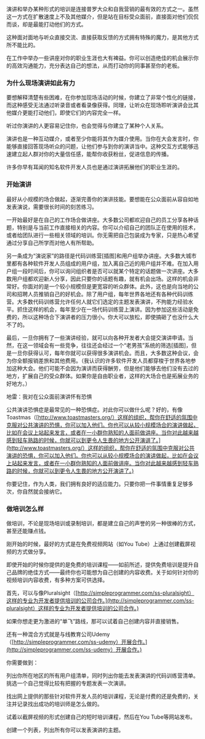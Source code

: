 演讲和举办某种形式的培训是连接普罗大众和自我营销的最有效的方式之一。虽然这一方式在扩散速度上不及其他媒介，但是站在目标受众面前，直接面对他们侃侃而谈，却是最能打动他们的方式。

这种面对面地与听众直接交流、直接获取反馈的方式拥有特殊的魔力，是其他方式所不能比的。

在工作中举办一些讲座对你的职业生涯也大有裨益。你可以创造绝佳的机会展示你的高效沟通能力，充分表达自己的想法，从而打动你的同事甚至你的老板。

### 为什么现场演讲如此有力

要想解释清楚有些困难，在你参加现场活动的时候，你建立了非常个性化的链接，而这种感受无法通过听录音或者看录像获得。同理，让听众在现场聆听演讲会比其他媒介更能打动他们，即使它们的内容完全一样。

听过你演讲的人更容易记住你，也会觉得与你建立了某种个人关系。

演讲也是一种互动媒介，或者至少你能将其作为媒介使用。当你在大会发言时，你能够直接回答现场听众的问题，让他们参与到你的演讲当中。这种交互方式能够迅速建立起人群对你的大量信任感，能帮你收获粉丝，促进信息的传播。

许多你早有耳闻的知名软件开发人员也是通过演讲拓展他们的职业生涯的。

### 开始演讲

最好从小规模的场合做起，逐渐完善你的演讲技能。要想能在公众面前从容自如地发表演说，需要很长时间的刻苦练习。

一开始最好是在自己的工作场合做讲座。大多数公司都欢迎自己的员工分享各种话题，特别是与当前工作直接相关的内容。你可以介绍自己的团队正在使用的技术，或者给团队进行一些相关领域的培训。你无需把自己包装成为专家，只是热心希望通过分享自己所学而对他人有所帮助。

另一条成为“演说家”的路径是代码训练营[插图]和用户组举办讲座。大多数大城市里都有各种软件开发人员组成的用户组，加入离自己近的用户组并不难。在加入用户组一段时间后，你可以询问组织者是否可以就某个特定的话题做一次讲座。大多数用户组都欢迎新人分享，因此只要你的话题有趣，就有机会出场。这样的机会非常好。你面对的是一个较小规模但是更宽容的听众群体。此外，这也是向当地的公司和招聘人员推销自己的好机会。除了用户组，每年世界各地还有各种代码训练营。大多数代码训练营允许任何人就它们选定的主题发表演讲，不拘能力经验水平。抓住这样的机会，每年至少在一场代码训练营上演讲。因为参加这些活动是免费的，所以这种场合下演讲者的压力很小。你大可以放松，即使搞砸了也没什么大不了的。

最后，一旦你拥有了一些演讲经验，就可以向各种开发者大会提交演讲申请。当然，在这一领域会有一些竞争，往往还会经过一个“老男孩”系统的筛选[插图]，但是一旦你获得认可，每年你就可以获得很多演讲机会。而且，大多数这种会议，会为你全额报销差旅和其他费用。（我认识的许多软件开发人员都穿梭于世界各地参加这种大会。他们可能不会因为演讲而获得酬劳，但是他们能够去他们没有去过的地方，扩展自己的受众群体。如果你是自由职业者，这样的大场合也是拓展业务的好地方。）

地雷：我对在公众面前演讲怀有恐惧

公共演讲恐惧症是最常见的一种恐惧症。对此你可以做什么呢？好的，有像Toastmas（[http://www.toastmasters.org/）这样的组织，帮你在舒适的氛围中克服对公共演讲的恐惧，你可以加入他们。你也可以从较小规模场合的演讲做起，比如在会议上站起来发言，或者在一小群你熟知的人面前做讲座。当你对此越来越感到轻车熟路的时候，你就可以到更令人生畏的地方公开演讲了。](http://www.toastmasters.org/）这样的组织，帮你在舒适的氛围中克服对公共演讲的恐惧，你可以加入他们。你也可以从较小规模场合的演讲做起，比如在会议上站起来发言，或者在一小群你熟知的人面前做讲座。当你对此越来越感到轻车熟路的时候，你就可以到更令人生畏的地方公开演讲了。)

你要记住，作为人类，我们拥有良好的适应能力。只要你把一件事情重复足够多次，你自然就会接纳它。

### 做培训怎么样

做培训，不论是现场培训或录制培训，都是建立自己的声誉的另一种很棒的方式，甚至还能赚点钱。

刚开始的时候，最好的方式是在免费视频网站（如You Tube）上通过创建截屏视频的方式做分享。

即使开始的时候你提供的是免费的培训课程——如前所述，提供免费培训是提升自己品牌的绝佳方式——最终你也可能想为自己创建的内容收费。关于如何针对你的视频培训内容收费，有多种方案可供选择。

首先，可以与像Pluralsight（[http://simpleprogrammer.com/ss-pluralsight）这样的专业为开发者提供培训的公司合作。](http://simpleprogrammer.com/ss-pluralsight）这样的专业为开发者提供培训的公司合作。)

如果你想走更为激进的“单飞”路线，那可以试着自己创建内容并直接销售。

还有一种混合方式就是与线教育公司Udemy（[http://simpleprogrammer.com/ss-udemy）开展合作。](http://simpleprogrammer.com/ss-udemy）开展合作。)

你需要做到：

列出你所在地区的所有用户组清单，同时列出你能去发表演讲的代码训练营清单。挑选一个自己觉得比较有把握的专题发表一次演讲。

找出网上提供的那些针对软件开发人员的培训课程，无论是付费的还是免费的，关注并记录找出成功的培训师是怎么做的。

试着以截屏视频的形式创建自己的短时培训课程，然后在You Tube等网站发布。

创建一个列表，列出所有你可以发表演讲的主题。

